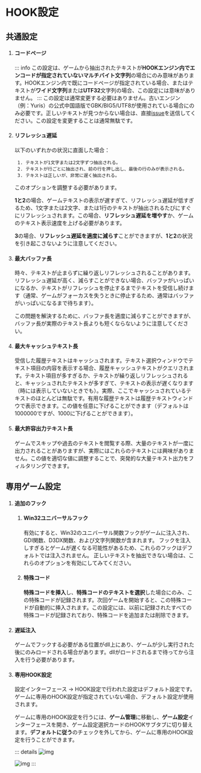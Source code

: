 # HOOK設定

## 共通設定

1. #### コードページ

    ::: info
    この設定は、ゲームから抽出されたテキストが**HOOKエンジン内でエンコードが指定されていないマルチバイト文字列**の場合にのみ意味があります。HOOKエンジン内で既にコードページが指定されている場合、またはテキストが**ワイド文字列**または**UTF32**文字列の場合、この設定には意味がありません。
    :::
    この設定は通常変更する必要はありません。古いエンジン（例：Yuris）の公式中国語版でGBK/BIG5/UTF8が使用されている場合にのみ必要です。正しいテキストが見つからない場合は、直接[issue](https://lunatranslator.org/Resource/game_support)を送信してください。この設定を変更することは通常無駄です。

1. #### リフレッシュ遅延

    以下のいずれかの状況に直面した場合：

        1. テキストが1文字または2文字ずつ抽出される。
        2. テキストが行ごとに抽出され、前の行を押し出し、最後の行のみが表示される。
        3. テキストは正しいが、非常に遅く抽出される。

    このオプションを調整する必要があります。

    **1と2**の場合、ゲームテキストの表示が遅すぎて、リフレッシュ遅延が低すぎるため、1文字または2文字、または1行のテキストが抽出されるたびにすぐにリフレッシュされます。この場合、**リフレッシュ遅延を増やす**か、ゲームのテキスト表示速度を上げる必要があります。

    **3**の場合、**リフレッシュ遅延を適度に減らす**ことができますが、**1と2**の状況を引き起こさないように注意してください。

1. #### 最大バッファ長

    時々、テキストが止まらずに繰り返しリフレッシュされることがあります。リフレッシュ遅延が高く、減らすことができない場合、バッファがいっぱいになるか、テキストがリフレッシュを停止するまでテキストを受信し続けます（通常、ゲームがフォーカスを失うときに停止するため、通常はバッファがいっぱいになるまで待ちます）。

    この問題を解決するために、バッファ長を適度に減らすことができますが、バッファ長が実際のテキスト長よりも短くならないように注意してください。

1. #### 最大キャッシュテキスト長

    受信した履歴テキストはキャッシュされます。テキスト選択ウィンドウでテキスト項目の内容を表示する場合、履歴キャッシュテキストがクエリされます。テキスト項目が多すぎるか、テキストが繰り返しリフレッシュされると、キャッシュされたテキストが多すぎて、テキストの表示が遅くなります（時には表示していないときでも）。実際、ここでキャッシュされているテキストのほとんどは無駄です。有用な履歴テキストは履歴テキストウィンドウで表示できます。この値を任意に下げることができます（デフォルトは1000000ですが、1000に下げることができます）。

1. #### 最大許容出力テキスト長  

   ゲームでスキップや過去のテキストを閲覧する際、大量のテキストが一度に出力されることがありますが、実際にはこれらのテキストには興味がありません。この値を適切な値に調整することで、突発的な大量テキスト出力をフィルタリングできます。  

## 専用ゲーム設定

1. #### 追加のフック
    1. #### Win32ユニバーサルフック
        有効にすると、Win32のユニバーサル関数フックがゲームに注入され、GDI関数、D3DX関数、および文字列関数が含まれます。
        フックを注入しすぎるとゲームが遅くなる可能性があるため、これらのフックはデフォルトでは注入されません。
        正しいテキストを抽出できない場合は、これらのオプションを有効にしてみてください。
    1. #### 特殊コード
        **特殊コードを挿入**し、**特殊コードのテキストを選択**した場合にのみ、この特殊コードが記録されます。次回ゲームを開始すると、この特殊コードが自動的に挿入されます。この設定には、以前に記録されたすべての特殊コードが記録されており、特殊コードを追加または削除できます。

1. #### 遅延注入
    ゲームでフックする必要がある位置がdll上にあり、ゲームが少し実行された後にのみロードされる場合があります。dllがロードされるまで待ってから注入を行う必要があります。

1. #### 専用HOOK設定
    設定インターフェース -> HOOK設定で行われた設定はデフォルト設定です。ゲームに専用のHOOK設定が指定されていない場合、デフォルト設定が使用されます。
    
    ゲームに専用のHOOK設定を行うには、**ゲーム管理**に移動し、**ゲーム設定**インターフェースを開き、ゲーム設定選択カードのHOOKサブタブに切り替えます。**デフォルトに従う**のチェックを外してから、ゲームに専用のHOOK設定を行うことができます。

    ::: details
    ![img](https://image.lunatranslator.org/zh/gamesettings/1.jpg)

    ![img](https://image.lunatranslator.org/zh/gamesettings/2.png)
    :::